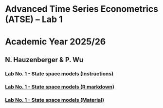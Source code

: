 # Advanced Time Series Econometrics (ATSE) – Lab 1
# Academic Year 2025/26
## N. Hauzenberger & P. Wu

### [Lab No. 1 - State space models (Instructions)](./ECNM11049-Lab1.pdf)
### [Lab No. 1 - State space models (R markdown)](./ECNM11049-Lab1.html)
### [Lab No. 1 - State space models (Material)](./)
